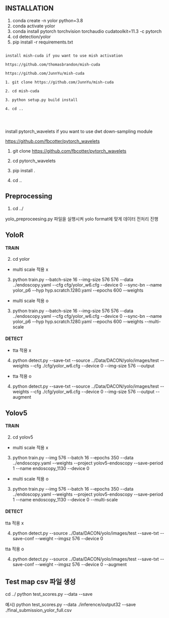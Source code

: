 ## INSTALLATION

1. conda create -n yolor python=3.8
2. conda activate yolor
3. conda install pytorch torchvision torchaudio cudatoolkit=11.3 -c pytorch
4. cd detection/yolor
5. pip install -r requirements.txt

<pre>
<code>
install mish-cuda if you want to use mish activation

https://github.com/thomasbrandon/mish-cuda

https://github.com/JunnYu/mish-cuda

1. git clone https://github.com/JunnYu/mish-cuda

2. cd mish-cuda

3. python setup.py build install

4. cd ..
</pre>
</code>

install pytorch_wavelets if you want to use dwt down-sampling module

https://github.com/fbcotter/pytorch_wavelets

1. git clone https://github.com/fbcotter/pytorch_wavelets

2. cd pytorch_wavelets

3. pip install .

4. cd ..


## Preprocessing

1. cd ../

yolo_preproceesing.py 파일을 실행시켜 yolo format에 맞게 데이터 전처리 진행

## YoloR 
#### TRAIN
2. cd yolor

* multi scale 적용 x

3. python train.py --batch-size 16 --img-size 576 576 --data ../endoscopy.yaml --cfg cfg/yolor_w6.cfg --device 0 --sync-bn --name yolor_p6 --hyp hyp.scratch.1280.yaml --epochs 600 --weights <weights path>

* multi scale 적용 o

3. python train.py --batch-size 16 --img-size 576 576 --data ../endoscopy.yaml --cfg cfg/yolor_w6.cfg --device 0 --sync-bn --name yolor_p6 --hyp hyp.scratch.1280.yaml --epochs 600 --weights <weights path> --multi-scale

#### DETECT

* tta 적용 x

4. python detect.py --save-txt --source ../Data/DACON/yolo/images/test --weights <weights path> --cfg ./cfg/yolor_w6.cfg --device 0 --img-size 576 --output <output path>

* tta 적용 o 

4. python detect.py --save-txt --source ../Data/DACON/yolo/images/test --weights <weights path> --cfg ./cfg/yolor_w6.cfg --device 0 --img-size 576 --output <output path> --augment


  

## Yolov5 
#### TRAIN
2. cd yolov5

* multi scale 적용 x

3. python train.py --img 576 --batch 16 --epochs 350 --data ../endoscopy.yaml --weights <weights path> --project yolov5-endoscopy --save-period 1 --name endoscopy_1130 --device 0

* multi scale 적용 o

3. python train.py --img 576 --batch 16 --epochs 350 --data ../endoscopy.yaml --weights <weights path> --project yolov5-endoscopy --save-period 1 --name endoscopy_1130 --device 0 --multi-scale

#### DETECT

tta 적용 x

4. python detect.py --source ../Data/DACON/yolo/images/test --save-txt --save-conf --weight <weights path> --imgsz 576 --device 0 

tta 적용 o 

4. python detect.py --source ../Data/DACON/yolo/images/test --save-txt --save-conf --weight <weights path> --imgsz 576 --device 0 --augment

## Test map csv 파일 생성
cd ../
python test_scores.py --data <data path> --save <save file path>

예시) python test_scores.py --data ./inference/output32 --save ./final_submission_yolor_full.csv
